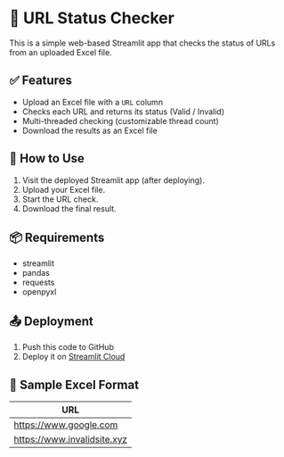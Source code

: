 # 🔗 URL Status Checker

This is a simple web-based Streamlit app that checks the status of URLs from an uploaded Excel file.

## ✅ Features
- Upload an Excel file with a `URL` column
- Checks each URL and returns its status (Valid / Invalid)
- Multi-threaded checking (customizable thread count)
- Download the results as an Excel file

## 🚀 How to Use
1. Visit the deployed Streamlit app (after deploying).
2. Upload your Excel file.
3. Start the URL check.
4. Download the final result.

## 📦 Requirements
- streamlit
- pandas
- requests
- openpyxl

## 📤 Deployment
1. Push this code to GitHub
2. Deploy it on [Streamlit Cloud](https://streamlit.io/cloud)

## 📁 Sample Excel Format

| URL                        |
|----------------------------|
| https://www.google.com     |
| https://www.invalidsite.xyz |
